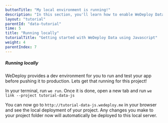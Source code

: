 ```yaml
---
buttonTitle: "My local environment is running!"
description: "In this section, you'll learn how to enable WeDeploy Data on your application."
layout: "tutorial"
parentId: "data-tutorial"
time: 5
title: "Running locally"
tutorialTitle: "Getting started with WeDeploy Data using Javascript"
weight: 4
parentIndex: 7
---
```


##### Running locally

WeDeploy provides a dev environment for you to run and test your app before pushing it to production. Lets get that running for this project!

In your terminal, run `we run`. Once it is done, open a new tab and run `we link --project tutorial-data-js`

You can now go to `http://tutorial-data-js.wedeploy.me` in your browser and see the local deployment of your project. Any changes you make to your project folder now will automatically be deployed to this local server.  

